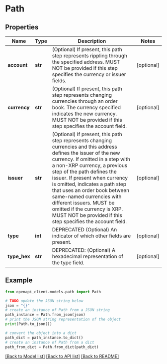 # Path


## Properties

Name | Type | Description | Notes
------------ | ------------- | ------------- | -------------
**account** | **str** | (Optional) If present, this path step represents rippling through the specified address. MUST NOT be provided if this step specifies the currency or issuer fields. | [optional] 
**currency** | **str** | (Optional) If present, this path step represents changing currencies through an order book. The currency specified indicates the new currency. MUST NOT be provided if this step specifies the account field. | [optional] 
**issuer** | **str** | (Optional) If present, this path step represents changing currencies and this address defines the issuer of the new currency. If omitted in a step with a non-XRP currency, a previous step of the path defines the issuer. If present when currency is omitted, indicates a path step that uses an order book between same-named currencies with different issuers. MUST be omitted if the currency is XRP. MUST NOT be provided if this step specifies the account field. | [optional] 
**type** | **int** | DEPRECATED (Optional) An indicator of which other fields are present. | [optional] 
**type_hex** | **str** | DEPRECATED: (Optional) A hexadecimal representation of the type field. | [optional] 

## Example

```python
from openapi_client.models.path import Path

# TODO update the JSON string below
json = "{}"
# create an instance of Path from a JSON string
path_instance = Path.from_json(json)
# print the JSON string representation of the object
print(Path.to_json())

# convert the object into a dict
path_dict = path_instance.to_dict()
# create an instance of Path from a dict
path_from_dict = Path.from_dict(path_dict)
```
[[Back to Model list]](../README.md#documentation-for-models) [[Back to API list]](../README.md#documentation-for-api-endpoints) [[Back to README]](../README.md)


